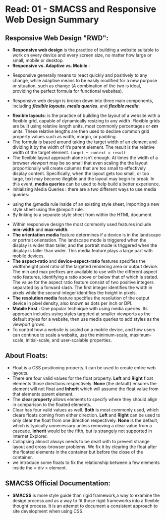 # Read: 01 - SMACSS and Responsive Web Design Summary
## Responsive Web Design "RWD":
* **Responsive web design** is the practice of building a website suitable to work on every device and every screen size, no matter how large or small, mobile or desktop.
* **Responsive vs. Adaptive vs. Mobile** :
 - Responsive generally means to react quickly and positively to any change, while adaptive means to be easily modified for a new purpose or situation, such as change (A combination of the two is ideal, providing the perfect formula for functional websites).
*  Responsive web design is broken down into three main components, including ***flexible layouts***, ***media queries***, and ***flexible media***.
  - **flexible layouts**: is the practice of building the layout of a website with a flexible grid, capable of dynamically resizing to any width .Flexible grids are built using relative length units, most commonly percentages or ***em*** units. These relative lengths are then used to declare common grid property values such as width, margin, or padding.
  - The formula is based around taking the target width of an element and dividing it by the width of it’s parent element. The result is the relative width of the target element.
  ``target ÷ context = result``
  - The flexible layout approach alone isn’t enough. At times the width of a browser viewport may be so small that even scaling the the layout proportionally will create columns that are too small to effectively display content. Specifically, when the layout gets too small, or too large, text may become illegible and the layout may begin to break. In this event, **media queries** can be used to help build a better experience.
 - Initializing Media Queries : there are a two different ways to use media queries:
  +  using the @media rule inside of an existing style sheet, importing a new style sheet using the @import rule.
  + By linking to a separate style sheet from within the HTML document. 
* Within responsive design the most commonly used features include **min-width** and **max-width**. 
* **The orientation media** feature determines if a device is in the landscape or portrait orientation. The landscape mode is triggered when the display is wider than taller, and the portrait mode is triggered when the display is taller than wider. This media feature plays a large part with mobile devices.
* **The aspect-ratio** and **device-aspect-ratio** features specifies the width/height pixel ratio of the targeted rendering area or output device. The min and max prefixes are available to use with the different aspect ratio features, identifying a ratio above or below that of which is stated. The value for the aspect ratio feature consist of two positive integers separated by a forward slash. The first integer identifies the width in pixels while the second integer identifies the height in pixels.
* **The resolution media** feature specifies the resolution of the output device in pixel density, also known as dots per inch or DPI.
* **Mobile First** : One popular technique with using media queries. Its approach includes using styles targeted at smaller viewports as the default styles for a website, then use media queries to add styles as the viewport grows.
* To control how a website is scaled on a mobile device, and how users can continue to scale a website, use the minimum-scale, maximum-scale, initial-scale, and user-scalable properties.

## About Floats:
* Float is a CSS positioning property.It can be used to create entire web layouts.
* There are four valid values for the float property. **Left** and **Right** float elements those directions respectively. **None** (the default) ensures the element will not float and **Inherit** which will assume the float value from that elements parent element.
* The **clear property** allows elements to specify where they should align in comparison to the floated elements.
* Clear has four valid values as well. **Both** is most commonly used, which clears floats coming from either direction. **Left** and **Right** can be used to only clear the float from one direction respectively. **None** is the default, which is typically unnecessary unless removing a clear value from a cascade. **Inherit** would be the fifth, but is strangely not supported in Internet Explorer.
* Collapsing almost always needs to be dealt with to prevent strange layout and cross-browser problems. We fix it by clearing the float after the floated elements in the container but before the close of the container.
* we introduce some floats to fix the relationship between a few elements inside the < div > element.

## SMACSS Official Documentation:
* **SMACSS**  is more style guide than rigid framework,a way to examine the design process and as a way to fit those rigid frameworks into a flexible thought process. It is an attempt to document a consistent approach to site development when using CSS.



